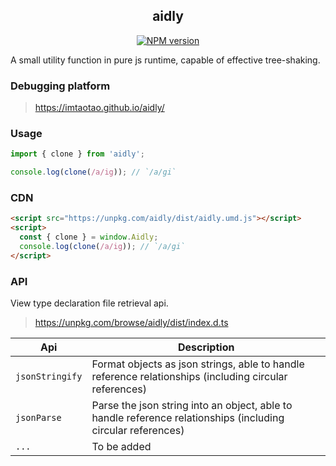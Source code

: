 <div align="center">
<h2>aidly</h2>

[![NPM version](https://img.shields.io/npm/v/aidly.svg?style=flat-square)](https://www.npmjs.com/package/aidly)

</div>

A small utility function in pure js runtime, capable of effective tree-shaking.


### Debugging platform

> https://imtaotao.github.io/aidly/



### Usage

```js
import { clone } from 'aidly';

console.log(clone(/a/ig)); // `/a/gi`
```

### CDN

```html
<script src="https://unpkg.com/aidly/dist/aidly.umd.js"></script>
<script>
  const { clone } = window.Aidly;
  console.log(clone(/a/ig)); // `/a/gi`
</script>
```


### API

View type declaration file retrieval api.

> https://unpkg.com/browse/aidly/dist/index.d.ts

Api                                     | Description
--------------------------------------- | --------------------------------------
`jsonStringify`                         | Format objects as json strings, able to handle reference relationships (including circular references)
`jsonParse`                             | Parse the json string into an object, able to handle reference relationships (including circular references)
`...`                                   | To be added
